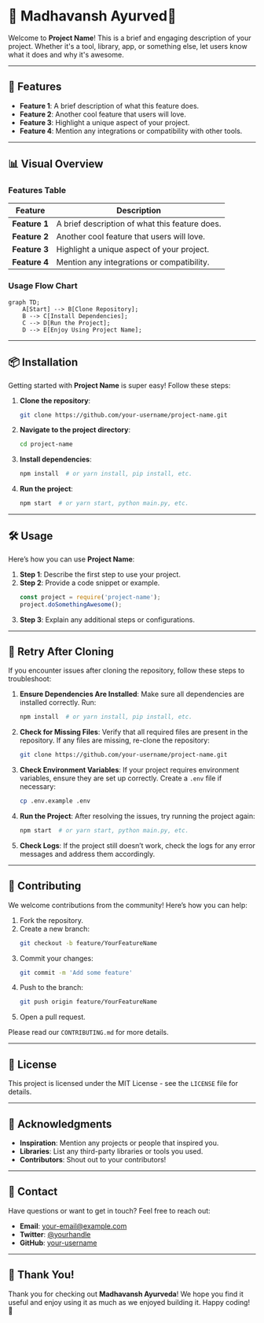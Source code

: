 # 🌟 Madhavansh Ayurved🌟

Welcome to **Project Name**! This is a brief and engaging description of your project. Whether it's a tool, library, app, or something else, let users know what it does and why it's awesome.

---

## 🚀 Features

- **Feature 1**: A brief description of what this feature does.
- **Feature 2**: Another cool feature that users will love.
- **Feature 3**: Highlight a unique aspect of your project.
- **Feature 4**: Mention any integrations or compatibility with other tools.

---

## 📊 Visual Overview

### Features Table

| Feature           | Description                                |
|-------------------|--------------------------------------------|
| **Feature 1**     | A brief description of what this feature does. |
| **Feature 2**     | Another cool feature that users will love. |
| **Feature 3**     | Highlight a unique aspect of your project. |
| **Feature 4**     | Mention any integrations or compatibility. |

### Usage Flow Chart

```mermaid
graph TD;
    A[Start] --> B[Clone Repository];
    B --> C[Install Dependencies];
    C --> D[Run the Project];
    D --> E[Enjoy Using Project Name];
```

---

## 📦 Installation

Getting started with **Project Name** is super easy! Follow these steps:

1. **Clone the repository**:
   ```bash
   git clone https://github.com/your-username/project-name.git
   ```

2. **Navigate to the project directory**:
   ```bash
   cd project-name
   ```

3. **Install dependencies**:
   ```bash
   npm install  # or yarn install, pip install, etc.
   ```

4. **Run the project**:
   ```bash
   npm start  # or yarn start, python main.py, etc.
   ```

---

## 🛠️ Usage

Here’s how you can use **Project Name**:

1. **Step 1**: Describe the first step to use your project.
2. **Step 2**: Provide a code snippet or example.
   ```javascript
   const project = require('project-name');
   project.doSomethingAwesome();
   ```
3. **Step 3**: Explain any additional steps or configurations.

---

## 🔄 Retry After Cloning

If you encounter issues after cloning the repository, follow these steps to troubleshoot:

1. **Ensure Dependencies Are Installed**: Make sure all dependencies are installed correctly. Run:
   ```bash
   npm install  # or yarn install, pip install, etc.
   ```

2. **Check for Missing Files**: Verify that all required files are present in the repository. If any files are missing, re-clone the repository:
   ```bash
   git clone https://github.com/your-username/project-name.git
   ```

3. **Check Environment Variables**: If your project requires environment variables, ensure they are set up correctly. Create a `.env` file if necessary:
   ```bash
   cp .env.example .env
   ```

4. **Run the Project**: After resolving the issues, try running the project again:
   ```bash
   npm start  # or yarn start, python main.py, etc.
   ```

5. **Check Logs**: If the project still doesn’t work, check the logs for any error messages and address them accordingly.

---

<!-- ## 📄 Documentation

For more detailed information, check out the documentation.

--- -->

## 🤝 Contributing

We welcome contributions from the community! Here’s how you can help:

1. Fork the repository.
2. Create a new branch:
   ```bash
   git checkout -b feature/YourFeatureName
   ```
3. Commit your changes:
   ```bash
   git commit -m 'Add some feature'
   ```
4. Push to the branch:
   ```bash
   git push origin feature/YourFeatureName
   ```
5. Open a pull request.

Please read our `CONTRIBUTING.md` for more details.

---

## 📜 License

This project is licensed under the MIT License - see the `LICENSE` file for details.

---

## 🙏 Acknowledgments

- **Inspiration**: Mention any projects or people that inspired you.
- **Libraries**: List any third-party libraries or tools you used.
- **Contributors**: Shout out to your contributors!

---

## 📧 Contact

Have questions or want to get in touch? Feel free to reach out:

- **Email**: your-email@example.com
- **Twitter**: [@yourhandle](https://twitter.com/yourhandle)
- **GitHub**: [your-username](https://github.com/your-username)

---

## 🌈 Thank You!

Thank you for checking out **Madhavansh Ayurveda**! We hope you find it useful and enjoy using it as much as we enjoyed building it. Happy coding! 🎉

